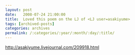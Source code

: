 ```yaml
---
layout: post
date:	2008-07-24 21:00:00
title:  Loved this poem on the LJ of <LJ user=asakiyume>
tags: [archived-posts]
categories: archives
permalink: /:categories/:year/:month/:day/:title/
---
```

http://asakiyume.livejournal.com/209918.html

